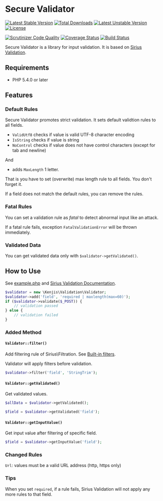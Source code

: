 # Secure Validator

[![Latest Stable Version](https://poser.pugx.org/kenjis/secure-validator/v/stable)](https://packagist.org/packages/kenjis/secure-validator) [![Total Downloads](https://poser.pugx.org/kenjis/secure-validator/downloads)](https://packagist.org/packages/kenjis/secure-validator) [![Latest Unstable Version](https://poser.pugx.org/kenjis/secure-validator/v/unstable)](https://packagist.org/packages/kenjis/secure-validator) [![License](https://poser.pugx.org/kenjis/secure-validator/license)](https://packagist.org/packages/kenjis/secure-validator)

[![Scrutinizer Code Quality](https://scrutinizer-ci.com/g/kenjis/secure-validator/badges/quality-score.png?b=master)](https://scrutinizer-ci.com/g/kenjis/secure-validator/?branch=master)
[![Coverage Status](https://coveralls.io/repos/kenjis/secure-validator/badge.svg?branch=master)](https://coveralls.io/r/kenjis/secure-validator?branch=master)
[![Build Status](https://travis-ci.org/kenjis/secure-validator.svg?branch=master)](https://travis-ci.org/kenjis/secure-validator)

Secure Validator is a library for input validation. It is based on [Sirius Validation](https://github.com/siriusphp/validation).

## Requirements

* PHP 5.4.0 or later

## Features

### Default Rules

Secure Validator promotes strict validation. It sets default validtion rules to all fields.

 * `ValidUtf8` checks if value is valid UTF-8 character encoding
 * `IsString` checks if value is string
 * `NoControl` checks if value does not have control characters (except for tab and newline)

And

 * adds `MaxLength` 1 letter.

That is you have to set (overwrite) max length rule to all fields. You don't forget it.

If a field does not match the default rules, you can remove the rules.

### Fatal Rules

You can set a validation rule as *fatal* to detect abnormal input like an attack.

If a fatal rule fails, exception `FatalValidationError` will be thrown immediately.

### Validated Data

You can get validated data only with `$validator->getValidated()`.

## How to Use

See [example.php](example.php) and [Sirius Validation Documentation](http://www.sirius.ro/php/sirius/validation/).

~~~php
$validator = new \Kenjis\Validation\Validator;
$validator->add('field', 'required | maxlength(max=60)');
if ($validator->validate($_POST)) {
    // validation passed
} else {
    // validation failed
}
~~~

### Added Method

#### `Validator::filter()`

Add filtering rule of Sirius\Filtration. See [Built-in filters](https://github.com/siriusphp/filtration/blob/master/docs/filters.md).

Validator will apply filters before validation.

~~~php
$validator->filter('field', 'StringTrim');
~~~

#### `Validator::getValidated()`

Get validated values.

~~~php
$allData = $validator->getValidated();

$field = $validator->getValidated('field');
~~~

#### `Validator::getInputValue()`

Get input value after filtering of specific field.

~~~php
$field = $validator->getInputValue('field');
~~~

### Changed Rules

`Url`: values must be a valid URL address (http, https only)

### Tips

When you set `required`, if a rule fails, Sirius Validation will not apply any more rules to that field.
